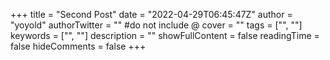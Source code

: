 +++
title = "Second Post"
date = "2022-04-29T06:45:47Z"
author = "yoyold"
authorTwitter = "" #do not include @
cover = ""
tags = ["", ""]
keywords = ["", ""]
description = ""
showFullContent = false
readingTime = false
hideComments = false
+++
